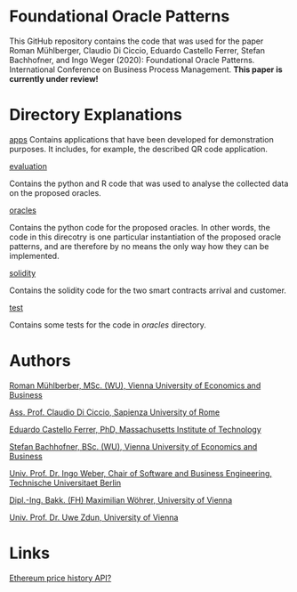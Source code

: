 # Foundational Oracle Patterns 
This GitHub repository contains the code that was used for the paper Roman Mühlberger, Claudio Di Ciccio,
Eduardo Castello Ferrer, Stefan Bachhofner, and Ingo Weger (2020): Foundational Oracle Patterns. International
Conference on Business Process Management. **This paper is currently under review!**

# Directory Explanations
[apps](https://github.com/MacOS/blockchain-oracles-data-collection/tree/master/apps)
Contains applications that have been developed for demonstration purposes. It includes, for example,
the described QR code application.

[evaluation](https://github.com/MacOS/blockchain-oracles-data-collection/tree/master/evaluation)

Contains the python and R code that was used to analyse the collected data on the proposed oracles.

[oracles](https://github.com/MacOS/blockchain-oracles-data-collection/tree/master/oracles)

Contains the python code for the proposed oracles. In other words, the code in this direcotry
is one particular instantiation of the proposed oracle patterns, and are therefore by no means the only way how they
can be implemented.

[solidity](https://github.com/MacOS/blockchain-oracles-data-collection/tree/master/solidity)

Contains the solidity code for the two smart contracts arrival and customer.

[test](https://github.com/MacOS/blockchain-oracles-data-collection/tree/master/test)

Contains some tests for the code in _oracles_ directory.


# Authors
[Roman Mühlberber, MSc. (WU), Vienna University of Economics and Business](https://scholar.google.at/citations?user=aQVmc18AAAAJ&oi=ao)

[Ass. Prof. Claudio Di Ciccio, Sapienza University of Rome](https://scholar.google.at/citations?user=OBwQoWsAAAAJ)

[Eduardo Castello Ferrer, PhD, Massachusetts Institute of Technology](https://scholar.google.at/citations?hl=de&user=D1eifv4AAAAJ)

[Stefan Bachhofner, BSc. (WU), Vienna University of Economics and Business](https://scholar.google.at/citations?user=-WZ0YuUAAAAJ)

[Univ. Prof. Dr. Ingo Weber, Chair of Software and Business Engineering, Technische Universitaet Berlin](https://scholar.google.at/citations?user=uZP6cXwAAAAJ)

[Dipl.-Ing. Bakk. (FH) Maximilian Wöhrer, University of Vienna](https://scholar.google.at/citations?user=cLtHNX0AAAAJ)

[Univ. Prof. Dr. Uwe Zdun, University of Vienna](https://scholar.google.at/citations?user=jLm9DCkAAAAJ)

# Links 
[Ethereum price history API?](https://www.reddit.com/r/ethereum/comments/6xbwxp/ethereum_price_history_api/)
